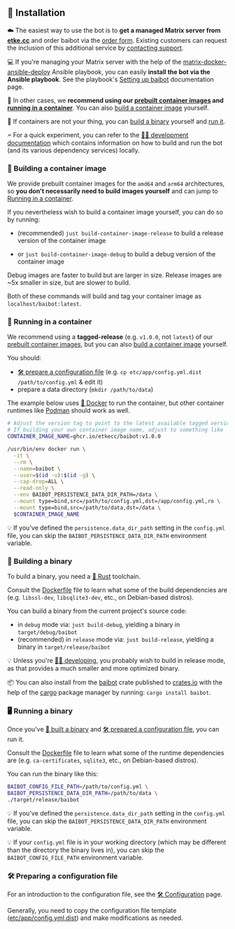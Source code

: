 ## 🚀 Installation

☁️ The easiest way to use the bot is to **get a managed Matrix server from [etke.cc](https://etke.cc/)** and order baibot via the [order form](https://etke.cc/order/). Existing customers can request the inclusion of this additional service by [contacting support](https://etke.cc/contacts/).

💻 If you're managing your Matrix server with the help of the [matrix-docker-ansible-deploy](https://github.com/spantaleev/matrix-docker-ansible-deploy) Ansible playbook, you can easily **install the bot via the Ansible playbook**. See the playbook's [Setting up baibot](https://github.com/spantaleev/matrix-docker-ansible-deploy/blob/master/docs/configuring-playbook-bot-baibot.md) documentation page.

🐋 In other cases, we **recommend using our [prebuilt container images](https://github.com/etkecc/baibot/pkgs/container/baibot) and [running in a container](#-running-in-a-container)**. You can also [build a container image](#building-a-container-image) yourself.

🔨 If containers are not your thing, you can [build a binary](#-building-a-binary) yourself and [run it](#-running-a-binary).

🗲 For a quick experiment, you can refer to the [🧑‍💻 development documentation](./development.md) which contains information on how to build and run the bot (and its various dependency services) locally.


### 🐋 Building a container image

We provide prebuilt container images for the `amd64` and `arm64` architectures, so **you don't necessarily need to build images yourself** and can jump to [Running in a container](#-running-in-a-container).

If you nevertheless wish to build a container image yourself, you can do so by running:

- (recommended) `just build-container-image-release` to build a release version of the container image

- or `just build-container-image-debug` to build a debug version of the container image

Debug images are faster to build but are larger in size.
Release images are ~5x smaller in size, but are slower to build.

Both of these commands will build and tag your container image as `localhost/baibot:latest`.


### 🐋 Running in a container

We recommend using a **tagged-release** (e.g. `v1.0.0`, not `latest`) of our [prebuilt container images](https://github.com/etkecc/baibot/pkgs/container/baibot), but you can also [build a container image](#-building-a-container-image) yourself.

You should:

- [🛠️ prepare a configuration file](#-preparing-a-configuration-file) (e.g. `cp etc/app/config.yml.dist /path/to/config.yml` & edit it)
- prepare a data directory (`mkdir /path/to/data`)

The example below uses [🐋 Docker](https://www.docker.com/) to run the container, but other container runtimes like [Podman](https://podman.io/) should work as well.

```sh
# Adjust the version tag to point to the latest available tagged version.
# If building your own container image name, adjust to something like `localhost/baibot:latest`.
CONTAINER_IMAGE_NAME=ghcr.io/etkecc/baibot:v1.0.0

/usr/bin/env docker run \
  -it \
  --rm \
  --name=baibot \
  --user=$(id -u):$(id -g) \
  --cap-drop=ALL \
  --read-only \
  --env BAIBOT_PERSISTENCE_DATA_DIR_PATH=/data \
  --mount type=bind,src=/path/to/config.yml,dst=/app/config.yml,ro \
  --mount type=bind,src=/path/to/data,dst=/data \
  $CONTAINER_IMAGE_NAME
```

💡 If you've defined the `persistence.data_dir_path` setting in the `config.yml` file, you can skip the `BAIBOT_PERSISTENCE_DATA_DIR_PATH` environment variable.


### 🔨 Building a binary

To build a binary, you need a [🦀 Rust](https://www.rust-lang.org/) toolchain.

Consult the [Dockerfile](../Dockerfile) file to learn what some of the build dependencies are (e.g. `libssl-dev`, `libsqlite3-dev`, etc., on Debian-based distros).

You can build a binary from the current project's source code:

- in `debug` mode via: `just build-debug`, yielding a binary in `target/debug/baibot`
- (recommended) in `release` mode via: `just build-release`, yielding a binary in `target/release/baibot`

💡 Unless you're [🧑‍💻 developing](./development.md), you probably wish to build in release mode, as that provides a much smaller and more optimized binary.

📦 You can also install from the [baibot](https://crates.io/crates/baibot) crate published to [crates.io](https://crates.io) with the help of the [cargo](https://doc.rust-lang.org/cargo/) package manager by running: `cargo install baibot`.


### 🖥️ Running a binary

Once you've [🔨 built a binary](#-building-a-binary) and [🛠️ prepared a configuration file](#-preparing-a-configuration-file), you can run it.

Consult the [Dockerfile](../Dockerfile) file to learn what some of the runtime dependencies are (e.g. `ca-certificates`, `sqlite3`, etc., on Debian-based distros).

You can run the binary like this:

```sh
BAIBOT_CONFIG_FILE_PATH=/path/to/config.yml \
BAIBOT_PERSISTENCE_DATA_DIR_PATH=/path/to/data \
./target/release/baibot
```

💡 If you've defined the `persistence.data_dir_path` setting in the `config.yml` file, you can skip the `BAIBOT_PERSISTENCE_DATA_DIR_PATH` environment variable.

💡 If your `config.yml` file is in your working directory (which may be different than the directory the binary lives in), you can skip the `BAIBOT_CONFIG_FILE_PATH` environment variable.


### 🛠️ Preparing a configuration file

For an introduction to the configuration file, see the [🛠️ Configuration](./configuration/README.md) page.

Generally, you need to copy the configuration file template ([etc/app/config.yml.dist](../etc/app/config.yml.dist)) and make modifications as needed.
